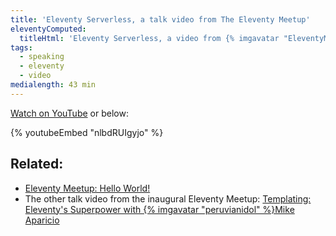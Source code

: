 ```yaml
---
title: 'Eleventy Serverless, a talk video from The Eleventy Meetup'
eleventyComputed:
  titleHtml: 'Eleventy Serverless, a video from {% imgavatar "EleventyMeetup", "z-avatar-eq" %}The Eleventy Meetup'
tags:
  - speaking
  - eleventy
  - video
medialength: 43 min
---
```

[Watch on YouTube](https://www.youtube.com/watch?v=nlbdRUIgyjo) or below:

{% youtubeEmbed "nlbdRUIgyjo" %}

## Related:

* [Eleventy Meetup: Hello World!](https://11tymeetup.dev/events/hello-world/)
* The other talk video from the inaugural Eleventy Meetup: [Templating: Eleventy's Superpower with {% imgavatar "peruvianidol" %}Mike Aparicio](https://www.youtube.com/watch?v=rZyNBd1WgVM)
